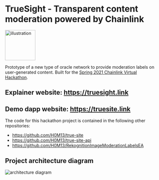 # TrueSight - Transparent content moderation powered by Chainlink

<img src="https://user-images.githubusercontent.com/6655367/112725086-497a5480-8f0e-11eb-9630-061419b8ccb2.png" alt="illustration" style="width:100px;"/>

Prototype of a new type of oracle network to provide moderation labels on user-generated content. Built for the [Spring 2021 Chainlink Virtual Hackathon](https://chainlink-2021.devpost.com/).

## Explainer website: https://truesight.link

## Demo dapp website: https://truesite.link

The code for this hackathon project is contained in the following other repositories:

- https://github.com/H0M13/true-site
- https://github.com/H0M13/true-site-api
- https://github.com/H0M13/RekognitionImageModerationLabelsEA

## Project architecture diagram

<img src="https://user-images.githubusercontent.com/6655367/113855763-501f8c00-9798-11eb-9d80-ccd6c7a64015.png" alt="architecture diagram" />

